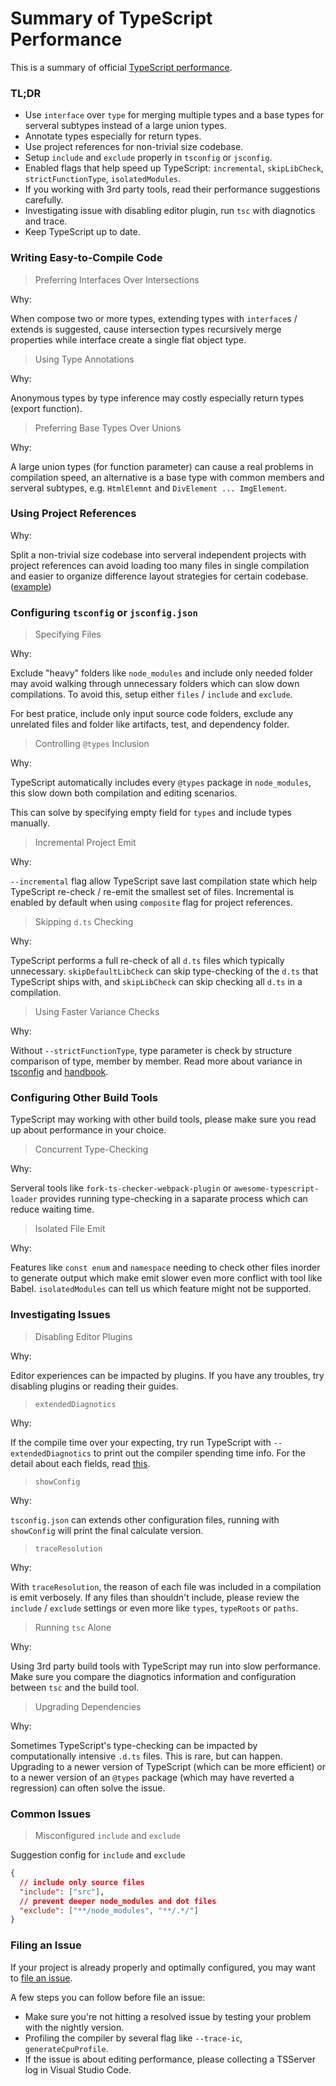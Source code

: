 # Summary of TypeScript Performance

This is a summary of official [TypeScript performance](https://github.com/microsoft/TypeScript/wiki/Performance).

### TL;DR

- Use `interface` over `type` for merging multiple types and a base types for serveral subtypes instead of a large union types.
- Annotate types especially for return types.
- Use project references for non-trivial size codebase.
- Setup `include` and `exclude` properly in `tsconfig` or `jsconfig`.
- Enabled flags that help speed up TypeScript: `incremental`, `skipLibCheck`, `strictFunctionType`, `isolatedModules`.
- If you working with 3rd party tools, read their performance suggestions carefully.
- Investigating issue with disabling editor plugin, run `tsc` with diagnotics and trace.
- Keep TypeScript up to date.

### Writing Easy-to-Compile Code

> Preferring Interfaces Over Intersections

Why:

When compose two or more types, extending types with `interface`s / extends is suggested, cause intersection types recursively merge properties while interface create a single flat object type.

> Using Type Annotations

Why:

Anonymous types by type inference may costly especially return types (export function).

> Preferring Base Types Over Unions

Why:

A large union types (for function parameter) can cause a real problems in compilation speed, an alternative is a base type with common members and serveral subtypes, e.g. `HtmlElemnt` and `DivElement ... ImgElement`.

### Using Project References

Why:

Split a non-trivial size codebase into serveral independent projects with project references can avoid loading too many files in single compilation and easier to organize difference layout strategies for certain codebase. ([example](https://dev.to/t7yang/typescript-yarn-workspace-monorepo-1pao))

### Configuring `tsconfig` or `jsconfig.json`

> Specifying Files

Why:

Exclude "heavy" folders like `node_modules` and include only needed folder may avoid walking through unnecessary folders which can slow down compilations. To avoid this, setup either `files` / `include` and `exclude`.

For best pratice, include only input source code folders, exclude any unrelated files and folder like artifacts, test, and dependency folder.

> Controlling `@types` Inclusion

Why:

TypeScript automatically includes every `@types` package in `node_modules`, this slow down both compilation and editing scenarios.

This can solve by specifying empty field for `types` and include types manually.

> Incremental Project Emit

Why:

`--incremental` flag allow TypeScript save last compilation state which help TypeScript re-check / re-emit the smallest set of files. Incremental is enabled by default when using `composite` flag for project references.

> Skipping `d.ts` Checking

Why:

TypeScript performs a full re-check of all `d.ts` files which typically unnecessary. `skipDefaultLibCheck` can skip type-checking of the `d.ts` that TypeScript ships with, and `skipLibCheck` can skip checking all `d.ts` in a compilation.

> Using Faster Variance Checks

Why:

Without `--strictFunctionType`, type parameter is check by structure comparison of type, member by member. Read more about variance in [tsconfig](https://www.typescriptlang.org/tsconfig#strictFunctionTypes) and [handbook](https://www.typescriptlang.org/docs/handbook/release-notes/typescript-2-6.html).

### Configuring Other Build Tools

TypeScript may working with other build tools, please make sure you read up about performance in your choice.

> Concurrent Type-Checking

Why:

Serveral tools like `fork-ts-checker-webpack-plugin` or `awesome-typescript-loader` provides running type-checking in a saparate process which can reduce waiting time.

> Isolated File Emit

Why:

Features like `const enum` and `namespace` needing to check other files inorder to generate output which make emit slower even more conflict with tool like Babel. `isolatedModules` can tell us which feature might not be supported.

### Investigating Issues

> Disabling Editor Plugins

Why:

Editor experiences can be impacted by plugins. If you have any troubles, try disabling plugins or reading their guides.

> `extendedDiagnotics`

Why:

If the compile time over your expecting, try run TypeScript with `--extendedDiagnotics` to print out the compiler spending time info. For the detail about each fields, read [this](https://github.com/microsoft/TypeScript/wiki/Performance#extendeddiagnostics).

> `showConfig`

Why:

`tsconfig.json` can extends other configuration files, running with `showConfig` will print the final calculate version.

> `traceResolution`

Why:

With `traceResolution`, the reason of each file was included in a compilation is emit verbosely. If any files than shouldn't include, please review the `include` / `exclude` settings or even more like `types`, `typeRoots` or `paths`.

> Running `tsc` Alone

Why:

Using 3rd party build tools with TypeScript may run into slow performance. Make sure you compare the diagnotics information and configuration between `tsc` and the build tool.

> Upgrading Dependencies

Why:

Sometimes TypeScript's type-checking can be impacted by computationally intensive `.d.ts` files. This is rare, but can happen. Upgrading to a newer version of TypeScript (which can be more efficient) or to a newer version of an `@types` package (which may have reverted a regression) can often solve the issue.

### Common Issues

> Misconfigured `include` and `exclude`

Suggestion config for `include` and `exclude`

```json
{
  // include only source files
  "include": ["src"],
  // prevent deeper node_modules and dot files
  "exclude": ["**/node_modules", "**/.*/"]
}
```

### Filing an Issue

If your project is already properly and optimally configured, you may want to [file an issue](https://github.com/microsoft/TypeScript/issues/new/choose).

A few steps you can follow before file an issue:

- Make sure you're not hitting a resolved issue by testing your problem with the nightly version.
- Profiling the compiler by several flag like `--trace-ic`, `generateCpuProfile`.
- If the issue is about editing performance, please collecting a TSServer log in Visual Studio Code.
